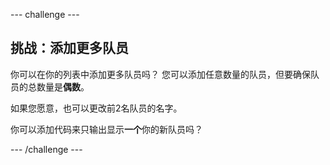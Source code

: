 \--- challenge \---

## 挑战：添加更多队员

你可以在你的列表中添加更多队员吗？ 您可以添加任意数量的队员，但要确保队员的总数量是**偶数**。

如果您愿意，也可以更改前2名队员的名字。

你可以添加代码来只输出显示**一个**你的新队员吗？

\--- /challenge \---